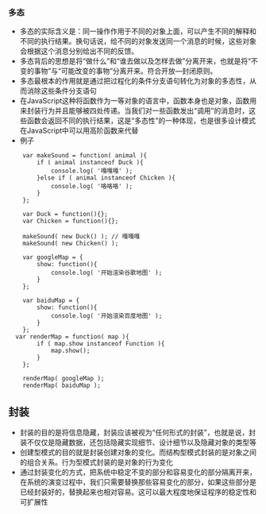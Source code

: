### 多态  
* 多态的实际含义是：同一操作作用于不同的对象上面，可以产生不同的解释和不同的执行结果。换句话说，给不同的对象发送同一个消息的时候，这些对象会根据这个消息分别给出不同的反馈。  
* 多态背后的思想是将“做什么”和“谁去做以及怎样去做”分离开来，也就是将“不变的事物”与“可能改变的事物”分离开来。符合开放—封闭原则。 
* 多态最根本的作用就是通过把过程化的条件分支语句转化为对象的多态性，从而消除这些条件分支语句  
* 在JavaScript这种将函数作为一等对象的语言中，函数本身也是对象，函数用来封装行为并且能够被四处传递。当我们对一些函数发出“调用”的消息时，这些函数会返回不同的执行结果，这是“多态性”的一种体现，也是很多设计模式在JavaScript中可以用高阶函数来代替  
* 例子  
```
	var makeSound = function( animal ){
		if ( animal instanceof Duck ){
			console.log( '嘎嘎嘎' );
		}else if ( animal instanceof Chicken ){
			console.log( '咯咯咯' );
		}
	};

	var Duck = function(){};
	var Chicken = function(){};

	makeSound( new Duck() ); // 嘎嘎嘎
	makeSound( new Chicken() ); 
```  
```  
	var googleMap = {
		show: function(){
			console.log( '开始渲染谷歌地图' );
		}
	};

	var baiduMap = {
		show: function(){
			console.log( '开始渲染百度地图' );
		}
	};
  var renderMap = function( map ){
		if ( map.show instanceof Function ){
			map.show();
		}
	};

	renderMap( googleMap );
	renderMap( baiduMap );
```   
## 封装  
* 封装的目的是将信息隐藏，封装应该被视为“任何形式的封装”，也就是说，封装不仅仅是隐藏数据，还包括隐藏实现细节、设计细节以及隐藏对象的类型等  
* 创建型模式的目的就是封装创建对象的变化。而结构型模式封装的是对象之间的组合关系。行为型模式封装的是对象的行为变化  
* 通过封装变化的方式，把系统中稳定不变的部分和容易变化的部分隔离开来，在系统的演变过程中，我们只需要替换那些容易变化的部分，如果这些部分是已经封装好的，替换起来也相对容易。这可以最大程度地保证程序的稳定性和可扩展性
